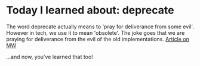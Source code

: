 #  Today I learned about: deprecate 
 
The word deprecate actually means to 'pray for deliverance from some evil'. However in tech, we use it to mean 'obsolete'. The joke goes that we are praying for deliverance from the evil of the old implementations. [Article on MW](http://www.merriam-webster.com/words-at-play/deprecate) 
 
...and now, you've learned that too!
